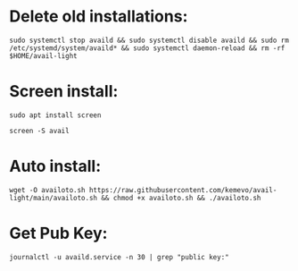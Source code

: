 # Delete old installations:
```
sudo systemctl stop availd && sudo systemctl disable availd && sudo rm /etc/systemd/system/availd* && sudo systemctl daemon-reload && rm -rf $HOME/avail-light
```
# Screen install:
```
sudo apt install screen
```
```
screen -S avail
```
# Auto install:
```
wget -O availoto.sh https://raw.githubusercontent.com/kemevo/avail-light/main/availoto.sh && chmod +x availoto.sh && ./availoto.sh
```
# Get Pub Key:
```
journalctl -u availd.service -n 30 | grep "public key:"
```
